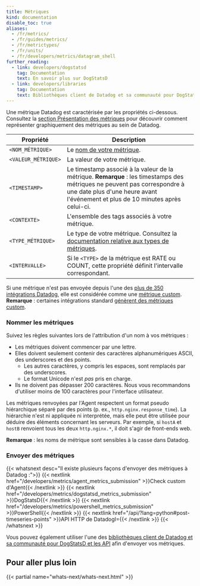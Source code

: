 ```yaml
---
title: Métriques
kind: documentation
disable_toc: true
aliases:
  - /fr/metrics/
  - /fr/guides/metrics/
  - /fr/metrictypes/
  - /fr/units/
  - /fr/developers/metrics/datagram_shell
further_reading:
  - link: developers/dogstatsd
    tag: Documentation
    text: En savoir plus sur DogStatsD
  - link: developers/libraries
    tag: Documentation
    text: Bibliothèques client de Datadog et sa communauté pour DogStatsD et les API
---
```

Une métrique Datadog est caractérisée par les propriétés ci-dessous. Consultez la [section Présentation des métriques][1] pour découvrir comment représenter graphiquement des métriques au sein de Datadog.

| Propriété         | Description                                                                                                                                               |
|------------------|-----------------------------------------------------------------------------------------------------------------------------------------------------------|
| `<NOM_MÉTRIQUE>`  | Le [nom de votre métrique](#nommer-les-métriques).                                                                                                               |
| `<VALEUR_MÉTRIQUE>` | La valeur de votre métrique.                                                                                                                                 |
| `<TIMESTAMP>`     | Le timestamp associé à la valeur de la métrique. **Remarque** : les timestamps des métriques ne peuvent pas correspondre à une date plus d'une heure avant l'événement et plus de 10 minutes après celui-ci. |
| `<CONTEXTE>`      | L'ensemble des tags associés à votre métrique.                                                                                                              |
| `<TYPE_MÉTRIQUE>`  | Le type de votre métrique. Consultez la [documentation relative aux types de métriques][2].                                                                                          |
| `<INTERVALLE>`     | Si le `<TYPE>` de la métrique est RATE ou COUNT, cette propriété définit l'intervalle correspondant.                                                                    |

Si une métrique n'est pas envoyée depuis l'une des [plus de 350 intégrations Datadog][3], elle est considérée comme une [métrique custom][4]. **Remarque** : certaines intégrations standard [génèrent des métriques custom][2].

### Nommer les métriques

Suivez les règles suivantes lors de l'attribution d'un nom à vos métriques :

* Les métriques doivent commencer par une lettre.
* Elles doivent seulement contenir des caractères alphanumériques ASCII, des underscores et des points.
  * Les autres caractères, y compris les espaces, sont remplacés par des underscores.
  * Le format Unicode n'est _pas_ pris en charge.
* Ils ne doivent pas dépasser 200 caractères. Nous vous recommandons d'utiliser moins de 100 caractères pour l'interface utilisateur.

Les métriques renvoyées par l'Agent respectent un format pseudo hiérarchique séparé par des points (p. ex., `http.nginx.response_time`). La hiérarchie n'est ni appliquée ni interprétée, mais elle peut être utilisée pour déduire des éléments concernant les serveurs. Par exemple, si `hostA` et `hostB` renvoient tous les deux `http.nginx.*`, il doit s'agir de front-ends web.

**Remarque** : les noms de métrique sont sensibles à la casse dans Datadog.

### Envoyer des métriques

{{< whatsnext desc="Il existe plusieurs façons d'envoyer des métriques à Datadog :">}}
    {{< nextlink href="/developers/metrics/agent_metrics_submission" >}}Check custom d'Agent{{< /nextlink >}}
    {{< nextlink href="/developers/metrics/dogstatsd_metrics_submission" >}}DogStatsD{{< /nextlink >}}
    {{< nextlink href="/developers/metrics/powershell_metrics_submission" >}}PowerShell{{< /nextlink >}}
    {{< nextlink href="/api/?lang=python#post-timeseries-points" >}}API HTTP de DatadogI={{< /nextlink >}}
{{< /whatsnext >}}

Vous pouvez également utiliser l'une des [bibliothèques client de Datadog et sa communauté pour DogStatsD et les API][6] afin d'envoyer vos métriques.

## Pour aller plus loin

{{< partial name="whats-next/whats-next.html" >}}

[1]: /fr/graphing/metrics/introduction
[2]: /fr/developers/metrics/metrics_type
[3]: /fr/integrations
[4]: /fr/developers/metrics/custom_metrics
[5]: /fr/account_management/billing/custom_metrics/#standard-integrations
[6]: /fr/developers/libraries